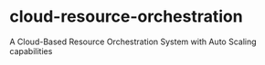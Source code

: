 # cloud-resource-orchestration
A Cloud-Based Resource Orchestration System with Auto Scaling capabilities
